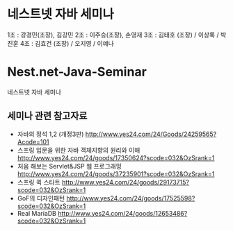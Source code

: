 
# 네스트넷 자바 세미나
1조 : 강경민(조장), 김강민
2조 : 이주승(조장), 손영재
3조 : 김태호 (조장) / 이상록 / 박진훈 
4조 : 김효건 (조장) / 오지영 / 이예나
# Nest.net-Java-Seminar

네스트넷 자바 세미나

## 세미나 관련 참고자료
+ 자바의 정석 1,2 (개정3판)
  http://www.yes24.com/24/Goods/24259565?Acode=101
+ 스프링 입문을 위한 자바 객체지향의 원리와 이해
  http://www.yes24.com/24/goods/17350624?scode=032&OzSrank=1
+ 처음 해보는 Servlet&JSP 웹 프로그래밍 
  http://www.yes24.com/24/goods/37235901?scode=032&OzSrank=1
+ 스프링 퀵 스타트 
  http://www.yes24.com/24/goods/29173715?scode=032&OzSrank=1
+ GoF의 디자인패턴
  http://www.yes24.com/24/goods/17525598?scode=032&OzSrank=1
+ Real MariaDB 
http://www.yes24.com/24/goods/12653486?scode=032&OzSrank=1